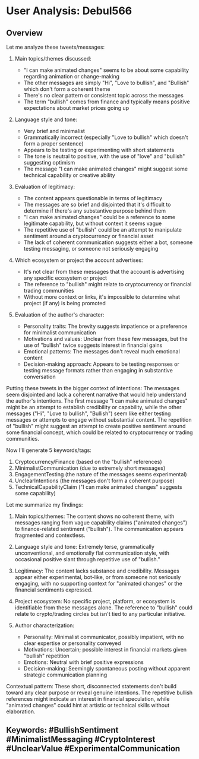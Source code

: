 # User Analysis: Debul566

## Overview

<think>
Let me analyze these tweets/messages:

1. Main topics/themes discussed:
   - "I can make animated changes" seems to be about some capability regarding animation or change-making
   - The other messages are simply "Hi", "Love to bullish", and "Bullish" which don't form a coherent theme
   - There's no clear pattern or consistent topic across the messages
   - The term "bullish" comes from finance and typically means positive expectations about market prices going up

2. Language style and tone:
   - Very brief and minimalist
   - Grammatically incorrect (especially "Love to bullish" which doesn't form a proper sentence)
   - Appears to be testing or experimenting with short statements
   - The tone is neutral to positive, with the use of "love" and "bullish" suggesting optimism
   - The message "I can make animated changes" might suggest some technical capability or creative ability

3. Evaluation of legitimacy:
   - The content appears questionable in terms of legitimacy
   - The messages are so brief and disjointed that it's difficult to determine if there's any substantive purpose behind them
   - "I can make animated changes" could be a reference to some legitimate capability, but without context it seems vague
   - The repetitive use of "bullish" could be an attempt to manipulate sentiment around a cryptocurrency or financial asset
   - The lack of coherent communication suggests either a bot, someone testing messaging, or someone not seriously engaging

4. Which ecosystem or project the account advertises:
   - It's not clear from these messages that the account is advertising any specific ecosystem or project
   - The reference to "bullish" might relate to cryptocurrency or financial trading communities
   - Without more context or links, it's impossible to determine what project (if any) is being promoted

5. Evaluation of the author's character:
   - Personality traits: The brevity suggests impatience or a preference for minimalist communication
   - Motivations and values: Unclear from these few messages, but the use of "bullish" twice suggests interest in financial gains
   - Emotional patterns: The messages don't reveal much emotional content
   - Decision-making approach: Appears to be testing responses or testing message formats rather than engaging in substantive conversation

Putting these tweets in the bigger context of intentions:
The messages seem disjointed and lack a coherent narrative that would help understand the author's intentions. The first message "I can make animated changes" might be an attempt to establish credibility or capability, while the other messages ("Hi", "Love to bullish", "Bullish") seem like either testing messages or attempts to engage without substantial content. The repetition of "bullish" might suggest an attempt to create positive sentiment around some financial concept, which could be related to cryptocurrency or trading communities.

Now I'll generate 5 keywords/tags:

1. Cryptocurrency/Finance (based on the "bullish" references)
2. MinimalistCommunication (due to extremely short messages)
3. EngagementTesting (the nature of the messages seems experimental)
4. UnclearIntentions (the messages don't form a coherent purpose)
5. TechnicalCapabilityClaim ("I can make animated changes" suggests some capability)

Let me summarize my findings:
</think>

1. Main topics/themes: The content shows no coherent theme, with messages ranging from vague capability claims ("animated changes") to finance-related sentiment ("bullish"). The communication appears fragmented and contextless.

2. Language style and tone: Extremely terse, grammatically unconventional, and emotionally flat communication style, with occasional positive slant through repetitive use of "bullish."

3. Legitimacy: The content lacks substance and credibility. Messages appear either experimental, bot-like, or from someone not seriously engaging, with no supporting context for "animated changes" or the financial sentiments expressed.

4. Project ecosystem: No specific project, platform, or ecosystem is identifiable from these messages alone. The reference to "bullish" could relate to crypto/trading circles but isn't tied to any particular initiative.

5. Author characterization:
   - Personality: Minimalist communicator, possibly impatient, with no clear expertise or personality conveyed
   - Motivations: Uncertain; possible interest in financial markets given "bullish" repetition
   - Emotions: Neutral with brief positive expressions
   - Decision-making: Seemingly spontaneous posting without apparent strategic communication planning

Contextual pattern: These short, disconnected statements don't build toward any clear purpose or reveal genuine intentions. The repetitive bullish references might indicate an interest in financial speculation, while "animated changes" could hint at artistic or technical skills without elaboration.

Keywords: #BullishSentiment #MinimalistMessaging #CryptoInterest #UnclearValue #ExperimentalCommunication
---
